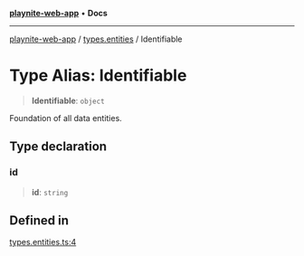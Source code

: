 [**playnite-web-app**](../../README.md) • **Docs**

***

[playnite-web-app](../../README.md) / [types.entities](../README.md) / Identifiable

# Type Alias: Identifiable

> **Identifiable**: `object`

Foundation of all data entities.

## Type declaration

### id

> **id**: `string`

## Defined in

[types.entities.ts:4](https://github.com/andrew-codes/playnite-web/blob/f4f93dbaaba3b2b294ae3eee4694c54b5bfdbbd7/apps/playnite-web/src/server/data/types.entities.ts#L4)
